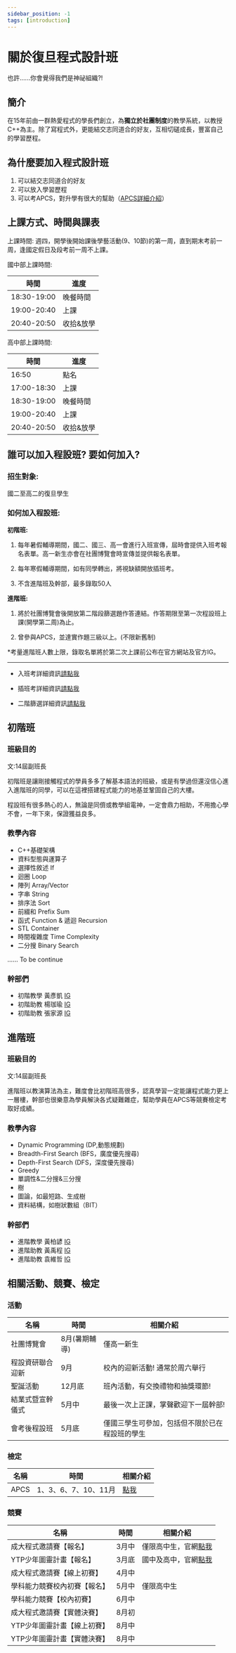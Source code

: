 ```yaml
---
sidebar_position: -1
tags: [introduction]
---
```

# 關於復旦程式設計班
也許......你會覺得我們是神祕組織?!

## 簡介
在15年前由一群熱愛程式的學長們創立，為**獨立於社團制度**的教學系統，以教授C++為主。除了寫程式外，更能結交志同道合的好友，互相切磋成長，豐富自己的學習歷程。

## 為什麼要加入程式設計班
1. 可以結交志同道合的好友
2. 可以放入學習歷程
3. 可以考APCS，對升學有很大的幫助（[APCS詳細介紹](./grade/APCS)）

## 上課方式、時間與課表
上課時間: 週四，開學後開始課後學藝活動(9、10節)的第一周，直到期末考前一周，逢國定假日及段考前一周不上課。

國中部上課時間:

| 時間        | 進度      |
| ----------- | --------- |
| 18:30-19:00 | 晚餐時間  |
| 19:00-20:40 | 上課      |
| 20:40-20:50 | 收拾&放學 |

高中部上課時間:

| 時間        | 進度      |
| ----------- | --------- |
| 16:50       | 點名      |
| 17:00-18:30 | 上課      |
| 18:30-19:00 | 晚餐時間  |
| 19:00-20:40 | 上課      |
| 20:40-20:50 | 收拾&放學 |

## 誰可以加入程設班? 要如何加入?
### 招生對象:
國二至高二的復旦學生 
### 如何加入程設班:
**初階班:**

1. 每年暑假輔導期間，國二、國三、高一會進行入班宣傳，屆時會提供入班考報名表單。高一新生亦會在社團博覽會時宣傳並提供報名表單。 

2. 每年寒假輔導期間，如有同學轉出，將視缺額開放插班考。 

3. 不含進階班及幹部，最多錄取50人

**進階班:**

1. 將於社團博覽會後開放第二階段篩選題作答連結。作答期限至第一次程設班上課(開學第二周)為止。

2. 曾參與APCS，並達實作題三級以上。(不限新舊制)

*考量進階班人數上限，錄取名單將於第二次上課前公布在官方網站及官方IG。

---
- 入班考詳細資訊[請點我](./入班考試資訊#初階入班考) 

- 插班考詳細資訊[請點我](./入班考試資訊#初階插班考)

- 二階篩選詳細資訊[請點我](./入班考試資訊#進階入班考二次篩選)

## 初階班
### 班級目的
文:14屆副班長

初階班是讓剛接觸程式的學員多多了解基本語法的班級，或是有學過但還沒信心進入進階班的同學，可以在這裡搭建程式能力的地基並鞏固自己的大樓。

程設班有很多熱心的人，無論是同儕或教學組電神，一定會鼎力相助，不用擔心學不會，一年下來，保證獲益良多。

### 教學內容
- C++基礎架構
- 資料型態與運算子
- 選擇性敘述 If
- 迴圈 Loop
- 陣列 Array/Vector
- 字串 String
- 排序法 Sort
- 前綴和 Prefix Sum
- 函式 Function & 遞迴 Recursion
- STL Container
- 時間複雜度 Time Complexity
- 二分搜 Binary Search

...... To be continue

### 幹部們
- 初階教學 黃彥凱 [IG](https://www.instagram.com/hhuangyankai/)
- 初階助教 楊珈瑜 [IG](https://www.instagram.com/eedwang/)
- 初階助教 張家源 [IG](https://www.instagram.com/sherlockjeremy518/)

## 進階班
### 班級目的
文:14屆副班長

進階班以教演算法為主，難度會比初階班高很多，認真學習一定能讓程式能力更上一層樓，幹部也很樂意為學員解決各式疑難雜症，幫助學員在APCS等競賽檢定考取好成績。

### 教學內容
- Dynamic Programming (DP,動態規劃)
- Breadth-First Search (BFS，廣度優先搜尋)
- Depth-First Search (DFS，深度優先搜尋)
- Greedy
- 單調性&二分搜&三分搜 
- 樹 
- 圖論，如最短路、生成樹 
- 資料結構，如樹狀數組（BIT）

### 幹部們
- 進階教學 黃柏諺 [IG](https://www.instagram.com/bryanhuang324/)
- 進階助教 黃禹程 [IG](https://www.instagram.com/nowob.w/)
- 進階助教 袁維哲 [IG](https://www.instagram.com/yuan.w.z/)

## 相關活動、競賽、檢定
### 活動
| 名稱 | 時間 | 相關介紹 |
| -------- | -------- | -------- |
| 社團博覽會 | 8月(暑期輔導)  |僅高一新生|
| 程設資研聯合迎新 | 9月  |校內的迎新活動! 通常於周六舉行|
| 聖誕活動 | 12月底  |班內活動，有交換禮物和抽獎環節!|
| 結業式暨宣幹儀式 | 5月中  |最後一次上正課，掌聲歡迎下一屆幹部!|
| 會考後程設班 | 5月底  |僅國三學生可參加，包括但不限於已在程設班的學生|

### 檢定

| 名稱 | 時間 | 相關介紹 |
| -------- | -------- | -------- |
| APCS     | 1、3、6、7、10、11月  |[點我](https://apcs.csie.ntnu.edu.tw/index.php/2025/03/20250331/)|

### 競賽
| 名稱 | 時間 | 相關介紹 |
| -------- | -------- | -------- |
| 成大程式邀請賽【報名】| 3月中 |僅限高中生，官網[點我](https://hspc.csie.ncku.edu.tw/2025/)|
| YTP少年圖靈計畫【報名】| 3月底 |國中及高中，官網[點我](https://www.tw-ytp.org/)|
| 成大程式邀請賽【線上初賽】| 4月中 | |
| 學科能力競賽校內初賽【報名】| 5月中 |僅限高中生|
| 學科能力競賽【校內初賽】| 6月中 | |
| 成大程式邀請賽【實體決賽】| 8月初 | |
| YTP少年圖靈計畫【線上初賽】| 8月中 | |
| YTP少年圖靈計畫【實體決賽】| 8月中 | |

